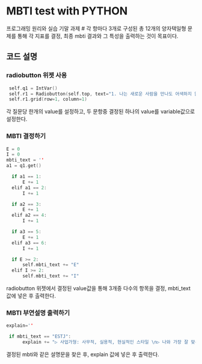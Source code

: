 # MBTI test with PYTHON
프로그래밍 원리와 실습 기말 과제  #
각 항마다 3개로 구성된 총 12개의 양자택일형 문제를 통해 각 지표를 결정, 최종 mbti 결과와 그 특성을 출력하는 것이 목표이다.
## 코드 설명
### radiobutton 위젯 사용
```c
 self.q1 = IntVar()
 self.r1 = Radiobutton(self.top, text="1. 나는 새로운 사람을 만나도 어색하지 않다.", variable=self.q1, value=1)
 self.r1.grid(row=1, column=1)
```
각 질문당 한개의 value를 설정하고, 두 문항중 결정된 하나의 value를 variable값으로 설정한다.

### MBTI 결정하기
```c
E = 0
I = 0
mbti_text = ''
a1 = q1.get()

  if a1 == 1:
      E += 1
  elif a1 == 2:
      I += 1

  if a2 == 3:
      E += 1
  elif a2 == 4:
      I += 1

  if a3 == 5:
      E += 1
  elif a3 == 6:
      I += 1

  if E >= 2:
      self.mbti_text += "E"
  elif I >= 2:
      self.mbti_text += "I"
```      
radiobutton 위젯에서 결정된 value값을 통해 3개중 다수의 항목을 결정, mbti_text 값에 넣은 후 출력한다.    

### MBTI 부연설명 출력하기
```c
explain=''

 if mbti_text == "ESTJ":
      explain += "▷ 사업가형: 사무적, 실용적, 현실적인 스타일 \n▷ 나와 가장 잘 맞는 MBTI는?: INFP \n▷ 나와 가장 잘 안맞는 MBTI는?: INFJ"
```           
결정된 mbti와 같은 설명문을 찾은 후, explain 값에 넣은 후 출력한다.
